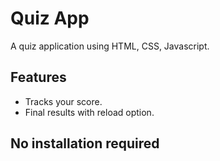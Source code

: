 # Quiz App
A quiz application using HTML, CSS, Javascript.

## Features
- Tracks your score.
- Final results with reload option.

## No installation required
